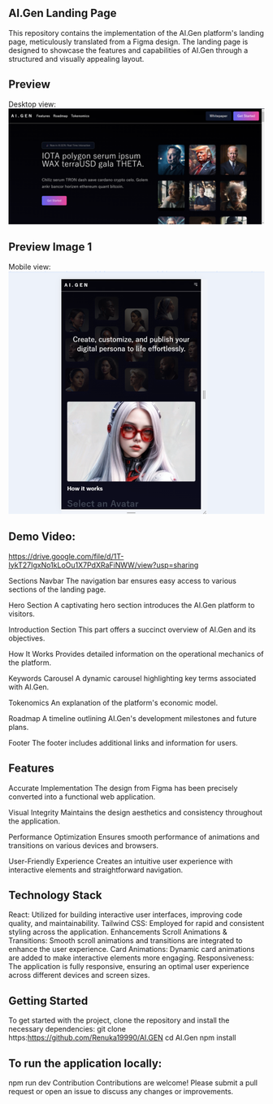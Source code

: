 ## AI.Gen Landing Page
This repository contains the implementation of the AI.Gen platform's landing page, meticulously translated from a Figma design. The landing page is designed to showcase the features and capabilities of AI.Gen through a structured and visually appealing layout.

## Preview
Desktop view:<img src="public/AI.GEN.landing.png"/>

## Preview Image 1

Mobile view:<img src="public/mobile.png"/>

## Demo Video:
https://drive.google.com/file/d/1T-IykT27IgxNo1kLoOu1X7PdXRaFiNWW/view?usp=sharing
  
Sections
Navbar
The navigation bar ensures easy access to various sections of the landing page.

Hero Section
A captivating hero section introduces the AI.Gen platform to visitors.

Introduction Section
This part offers a succinct overview of AI.Gen and its objectives.

How It Works
Provides detailed information on the operational mechanics of the platform.

Keywords Carousel
A dynamic carousel highlighting key terms associated with AI.Gen.

Tokenomics
An explanation of the platform's economic model.

Roadmap
A timeline outlining AI.Gen's development milestones and future plans.

Footer
The footer includes additional links and information for users.

## Features
Accurate Implementation
The design from Figma has been precisely converted into a functional web application.

Visual Integrity
Maintains the design aesthetics and consistency throughout the application.

Performance Optimization
Ensures smooth performance of animations and transitions on various devices and browsers.

User-Friendly Experience
Creates an intuitive user experience with interactive elements and straightforward navigation.

## Technology Stack
React: Utilized for building interactive user interfaces, improving code quality, and maintainability.
Tailwind CSS: Employed for rapid and consistent styling across the application.
Enhancements
Scroll Animations & Transitions: Smooth scroll animations and transitions are integrated to enhance the user experience.
Card Animations: Dynamic card animations are added to make interactive elements more engaging.
Responsiveness: The application is fully responsive, ensuring an optimal user experience across different devices and screen sizes.

## Getting Started
To get started with the project, clone the repository and install the necessary dependencies:
git clone https:https://github.com/Renuka19990/AI.GEN
cd AI.Gen
npm install

## To run the application locally:
npm run dev
Contribution
Contributions are welcome! Please submit a pull request or open an issue to discuss any changes or improvements.
